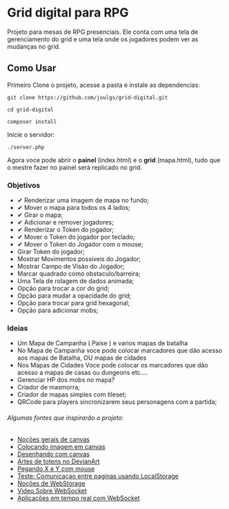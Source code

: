 # Grid digital para RPG
Projeto para mesas de RPG presenciais. Ele conta com uma tela de gerenciamento do grid e uma tela onde os jogadores podem ver as mudanças no grid.

## Como Usar

Primeiro Clone o projeto, acesse a pasta e instale as dependencias:

```
git clone https://github.com/joulgs/grid-digital.git

cd grid-digital

composer install
```

Inicie o servidor:

```
./server.php
```

Agora voce pode abrir o **painel** (index.html) e o **grid** (mapa.html), tudo que o mestre fazer no painel será replicado no grid.

### Objetivos
- ✔ Renderizar uma imagem de mapa no fundo;
- ✔ Mover o mapa para todos os 4 lados;
- ✔ Girar o mapa;
- ✔ Adicionar e remover jogadores;
- ✔ Renderizar o Token do jogador;
- ✔ Mover o Token do jogador por teclado;
- ✔ Mover o Token do Jogador com o mouse;
- Girar Token do jogador;
- Mostrar Movimentos possiveis do Jogador;
- Mostrar Campo de Visão do Jogador;
- Marcar quadrado como obstaculo/barreira;
- Uma Tela de rolagem de dados animada;
- Opção para trocar a cor do grid;
- Opção para mudar a opacidade do grid;
- Opção para trocar para grid hexagonal;
- Opção para adicionar mobs;

### Ideias
- Um Mapa de Campanha ( Paise ) e varios mapas de batalha
- No Mapa de Campanha voce pode colocar marcadores que dão acesso aos mapas de Batalha, OU mapas de cidades
- Nos Mapas de Cidades Voce pode colocar os marcadores que dão acesso a mapas de casas ou dungeons etc....
- Gerenciar HP dos mobs no mapa?
- Criador de masmorra;
- Criador de mapas simples com tileset;
- QRCode para players sincronizarem seus personagens com a partida;

###### Algumas fontes que inspirarão o projeto:
 - [Noções gerais de canvas](https://diveintohtml5.com.br/canvas.html)
 - [Colocando imagem em canvas](https://stackoverflow.com/questions/14012768/html5-canvas-background-image)
 - [Desenhando com canvas](https://developer.mozilla.org/pt-BR/docs/Web/API/Canvas_API/Tutorial/Drawing_shapes)
 - [Artes de totens no DevianArt](https://www.deviantart.com/ktechnicolour/art/Kian-Roll-20-Token-545614962)
 - [Pegando X e Y com mouse](https://pt.stackoverflow.com/questions/300375/como-obter-x-e-y-do-clique-em-canvas)
 - [Teste: Comunicaçao entre paginas usando LocalStorage](https://pt.stackoverflow.com/questions/83866/comunica%C3%A7%C3%A3o-entre-p%C3%A1ginas-via-javascript)
 - [Noções de WebStorage](https://developer.mozilla.org/pt-BR/docs/Web/API/Web_Storage_API/Using_the_Web_Storage_API)
 - [Video Sobre WebSocket](https://www.youtube.com/watch?v=zDfM0KQ5V8o)
 - [Aplicações em tempo real com WebSocket](https://www.treinaweb.com.br/blog/aplicacoes-em-tempo-real-com-php-usando-websockets/)
